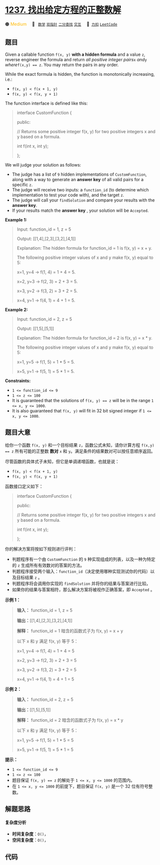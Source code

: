 # [1237. 找出给定方程的正整数解](https://2xiao.github.io/leetcode-js/problem/1237.html)

🟠 <font color=#ffb800>Medium</font>&emsp; 🔖&ensp; [`数学`](/tag/math.md) [`双指针`](/tag/two-pointers.md) [`二分查找`](/tag/binary-search.md) [`交互`](/tag/interactive.md)&emsp; 🔗&ensp;[`力扣`](https://leetcode.cn/problems/find-positive-integer-solution-for-a-given-equation) [`LeetCode`](https://leetcode.com/problems/find-positive-integer-solution-for-a-given-equation)

## 题目

Given a callable function `f(x, y)` **with a hidden formula** and a value `z`,
reverse engineer the formula and return _all positive integer pairs_`x`
_and_`y` _where_`f(x,y) == z`. You may return the pairs in any order.

While the exact formula is hidden, the function is monotonically increasing,
i.e.:

  * `f(x, y) < f(x + 1, y)`
  * `f(x, y) < f(x, y + 1)`

The function interface is defined like this:

> 
> 
> 
> 
> 
> interface CustomFunction {
> 
> public:
> 
>   // Returns some positive integer f(x, y) for two positive integers x and y based on a formula.
> 
>   int f(int x, int y);
> 
> };
> 
> 

We will judge your solution as follows:

  * The judge has a list of `9` hidden implementations of `CustomFunction`, along with a way to generate an **answer key** of all valid pairs for a specific `z`.
  * The judge will receive two inputs: a `function_id` (to determine which implementation to test your code with), and the target `z`.
  * The judge will call your `findSolution` and compare your results with the **answer key**.
  * If your results match the **answer key** , your solution will be `Accepted`.



**Example 1:**

> Input: function_id = 1, z = 5
> 
> Output: [[1,4],[2,3],[3,2],[4,1]]
> 
> Explanation: The hidden formula for function_id = 1 is f(x, y) = x + y.
> 
> The following positive integer values of x and y make f(x, y) equal to 5:
> 
> x=1, y=4 -> f(1, 4) = 1 + 4 = 5.
> 
> x=2, y=3 -> f(2, 3) = 2 + 3 = 5.
> 
> x=3, y=2 -> f(3, 2) = 3 + 2 = 5.
> 
> x=4, y=1 -> f(4, 1) = 4 + 1 = 5.

**Example 2:**

> Input: function_id = 2, z = 5
> 
> Output: [[1,5],[5,1]]
> 
> Explanation: The hidden formula for function_id = 2 is f(x, y) = x * y.
> 
> The following positive integer values of x and y make f(x, y) equal to 5:
> 
> x=1, y=5 -> f(1, 5) = 1 * 5 = 5.
> 
> x=5, y=1 -> f(5, 1) = 5 * 1 = 5.

**Constraints:**

  * `1 <= function_id <= 9`
  * `1 <= z <= 100`
  * It is guaranteed that the solutions of `f(x, y) == z` will be in the range `1 <= x, y <= 1000`.
  * It is also guaranteed that `f(x, y)` will fit in 32 bit signed integer if `1 <= x, y <= 1000`.


## 题目大意

给你一个函数 `f(x, y)` 和一个目标结果 `z`，函数公式未知，请你计算方程 `f(x,y) == z` 所有可能的正整数 **数对** `x` 和
`y`。满足条件的结果数对可以按任意顺序返回。

尽管函数的具体式子未知，但它是单调递增函数，也就是说：

  * `f(x, y) < f(x + 1, y)`
  * `f(x, y) < f(x, y + 1)`

函数接口定义如下：

> 
> 
> 
> 
> 
> interface CustomFunction {
> 
> public:
> 
>   // Returns some positive integer f(x, y) for two positive integers x and y based on a formula.
> 
>   int f(int x, int y);
> 
> };

你的解决方案将按如下规则进行评判：

  * 判题程序有一个由 `CustomFunction` 的 `9` 种实现组成的列表，以及一种为特定的 `z` 生成所有有效数对的答案的方法。
  * 判题程序接受两个输入：`function_id`（决定使用哪种实现测试你的代码）以及目标结果 `z` 。
  * 判题程序将会调用你实现的 `findSolution` 并将你的结果与答案进行比较。
  * 如果你的结果与答案相符，那么解决方案将被视作正确答案，即 `Accepted` 。

**示例 1：**

> 
> 
> 
> 
> 
> **输入：** function_id = 1, z = 5
> 
> **输出：**[[1,4],[2,3],[3,2],[4,1]]
> 
> **解释：** function_id = 1 暗含的函数式子为 f(x, y) = x + y
> 
> 以下 x 和 y 满足 f(x, y) 等于 5：
> 
> x=1, y=4 -> f(1, 4) = 1 + 4 = 5
> 
> x=2, y=3 -> f(2, 3) = 2 + 3 = 5
> 
> x=3, y=2 -> f(3, 2) = 3 + 2 = 5
> 
> x=4, y=1 -> f(4, 1) = 4 + 1 = 5
> 
> 

**示例 2：**

> 
> 
> 
> 
> 
> **输入：** function_id = 2, z = 5
> 
> **输出：**[[1,5],[5,1]]
> 
> **解释：** function_id = 2 暗含的函数式子为 f(x, y) = x * y
> 
> 以下 x 和 y 满足 f(x, y) 等于 5：
> 
> x=1, y=5 -> f(1, 5) = 1 * 5 = 5
> 
> x=5, y=1 -> f(5, 1) = 5 * 1 = 5

**提示：**

  * `1 <= function_id <= 9`
  * `1 <= z <= 100`
  * 题目保证 `f(x, y) == z` 的解处于 `1 <= x, y <= 1000` 的范围内。
  * 在 `1 <= x, y <= 1000` 的前提下，题目保证 `f(x, y)` 是一个 32 位有符号整数。


## 解题思路

#### 复杂度分析

- **时间复杂度**：`O()`，
- **空间复杂度**：`O()`，

## 代码

```javascript

```